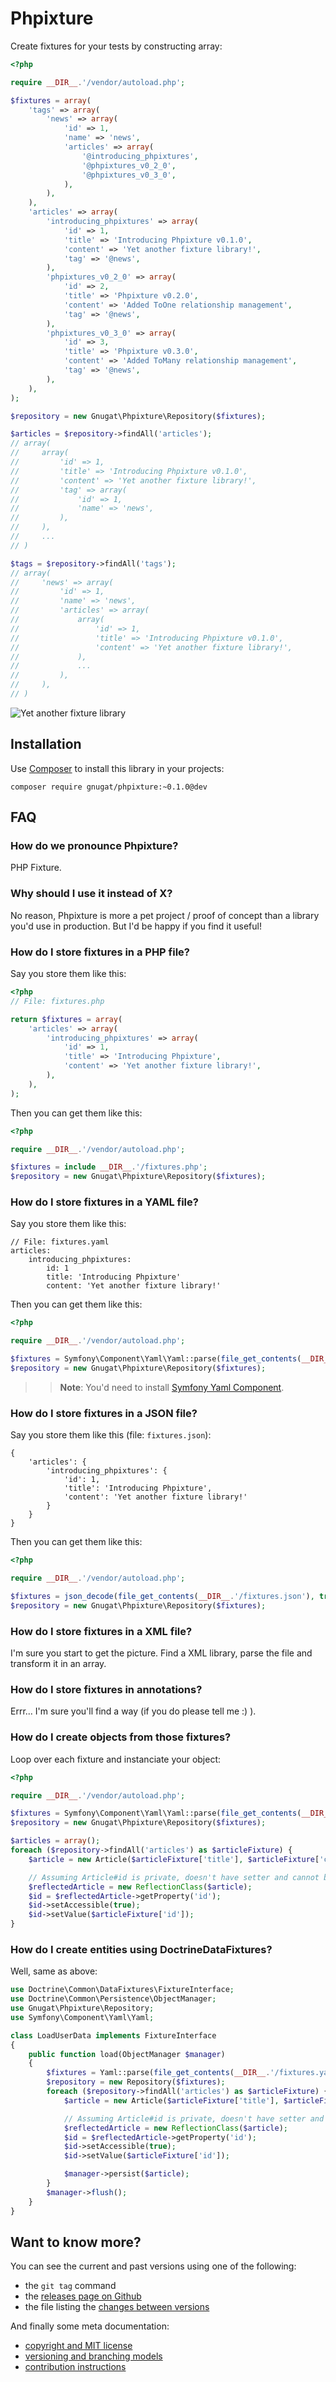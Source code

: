 # Phpixture

Create fixtures for your tests by constructing array:

```php
<?php

require __DIR__.'/vendor/autoload.php';

$fixtures = array(
    'tags' => array(
        'news' => array(
            'id' => 1,
            'name' => 'news',
            'articles' => array(
                '@introducing_phpixtures',
                '@phpixtures_v0_2_0',
                '@phpixtures_v0_3_0',
            ),
        ),
    ),
    'articles' => array(
        'introducing_phpixtures' => array(
            'id' => 1,
            'title' => 'Introducing Phpixture v0.1.0',
            'content' => 'Yet another fixture library!',
            'tag' => '@news',
        ),
        'phpixtures_v0_2_0' => array(
            'id' => 2,
            'title' => 'Phpixture v0.2.0',
            'content' => 'Added ToOne relationship management',
            'tag' => '@news',
        ),
        'phpixtures_v0_3_0' => array(
            'id' => 3,
            'title' => 'Phpixture v0.3.0',
            'content' => 'Added ToMany relationship management',
            'tag' => '@news',
        ),
    ),
);

$repository = new Gnugat\Phpixture\Repository($fixtures);

$articles = $repository->findAll('articles');
// array(
//     array(
//         'id' => 1,
//         'title' => 'Introducing Phpixture v0.1.0',
//         'content' => 'Yet another fixture library!',
//         'tag' => array(
//             'id' => 1,
//             'name' => 'news',
//         ),
//     ),
//     ...
// )

$tags = $repository->findAll('tags');
// array(
//     'news' => array(
//         'id' => 1,
//         'name' => 'news',
//         'articles' => array(
//             array(
//                 'id' => 1,
//                 'title' => 'Introducing Phpixture v0.1.0',
//                 'content' => 'Yet another fixture library!',
//             ),
//             ...
//         ),
//     ),
// )
```

![Yet another fixture library](http://imgs.xkcd.com/comics/standards.png)

## Installation

Use [Composer](https://getcomposer.org/) to install this library in your projects:

    composer require gnugat/phpixture:~0.1.0@dev

## FAQ

### How do we pronounce Phpixture?

PHP Fixture.

### Why should I use it instead of X?

No reason, Phpixture is more a pet project / proof of concept than a library you'd
use in production. But I'd be happy if you find it useful!

### How do I store fixtures in a PHP file?

Say you store them like this:

```php
<?php
// File: fixtures.php

return $fixtures = array(
    'articles' => array(
        'introducing_phpixtures' => array(
            'id' => 1,
            'title' => 'Introducing Phpixture',
            'content' => 'Yet another fixture library!',
        ),
    ),
);
```

Then you can get them like this:

```php
<?php

require __DIR__.'/vendor/autoload.php';

$fixtures = include __DIR__.'/fixtures.php';
$repository = new Gnugat\Phpixture\Repository($fixtures);
```

### How do I store fixtures in a YAML file?

Say you store them like this:

```
// File: fixtures.yaml
articles:
    introducing_phpixtures:
        id: 1
        title: 'Introducing Phpixture'
        content: 'Yet another fixture library!'
```

Then you can get them like this:

```php
<?php

require __DIR__.'/vendor/autoload.php';

$fixtures = Symfony\Component\Yaml\Yaml::parse(file_get_contents(__DIR__.'/fixtures.yaml'));
$repository = new Gnugat\Phpixture\Repository($fixtures);
```

>> **Note**: You'd need to install [Symfony Yaml Component](http://symfony.com/doc/master/components/yaml/introduction.html).

### How do I store fixtures in a JSON file?

Say you store them like this (file: `fixtures.json`):

```
{
    'articles': {
        'introducing_phpixtures': {
            'id': 1,
            'title': 'Introducing Phpixture',
            'content': 'Yet another fixture library!'
        }
    }
}
```

Then you can get them like this:

```php
<?php

require __DIR__.'/vendor/autoload.php';

$fixtures = json_decode(file_get_contents(__DIR__.'/fixtures.json'), true);
$repository = new Gnugat\Phpixture\Repository($fixtures);
```

### How do I store fixtures in a XML file?

I'm sure you start to get the picture. Find a XML library, parse the file and
transform it in an array.

### How do I store fixtures in annotations?

Errr... I'm sure you'll find a way (if you do please tell me :) ).

### How do I create objects from those fixtures?

Loop over each fixture and instanciate your object:

```php
<?php

require __DIR__.'/vendor/autoload.php';

$fixtures = Symfony\Component\Yaml\Yaml::parse(file_get_contents(__DIR__.'/fixtures.yaml'));
$repository = new Gnugat\Phpixture\Repository($fixtures);

$articles = array();
foreach ($repository->findAll('articles') as $articleFixture) {
    $article = new Article($articleFixture['title'], $articleFixture['content']);

    // Assuming Article#id is private, doesn't have setter and cannot be set from constructor
    $reflectedArticle = new ReflectionClass($article);
    $id = $reflectedArticle->getProperty('id');
    $id->setAccessible(true);
    $id->setValue($articleFixture['id']);
}
```

### How do I create entities using DoctrineDataFixtures?

Well, same as above:

```php
use Doctrine\Common\DataFixtures\FixtureInterface;
use Doctrine\Common\Persistence\ObjectManager;
use Gnugat\Phpixture\Repository;
use Symfony\Component\Yaml\Yaml;

class LoadUserData implements FixtureInterface
{
    public function load(ObjectManager $manager)
    {
        $fixtures = Yaml::parse(file_get_contents(__DIR__.'/fixtures.yaml'));
        $repository = new Repository($fixtures);
        foreach ($repository->findAll('articles') as $articleFixture) {
            $article = new Article($articleFixture['title'], $articleFixture['content']);

            // Assuming Article#id is private, doesn't have setter and cannot be set from constructor
            $reflectedArticle = new ReflectionClass($article);
            $id = $reflectedArticle->getProperty('id');
            $id->setAccessible(true);
            $id->setValue($articleFixture['id']);

            $manager->persist($article);
        }
        $manager->flush();
    }
}
```

## Want to know more?

You can see the current and past versions using one of the following:

* the `git tag` command
* the [releases page on Github](https://github.com/gnugat/phpixture/releases)
* the file listing the [changes between versions](CHANGELOG.md)

And finally some meta documentation:

* [copyright and MIT license](LICENSE)
* [versioning and branching models](VERSIONING.md)
* [contribution instructions](CONTRIBUTING.md)
